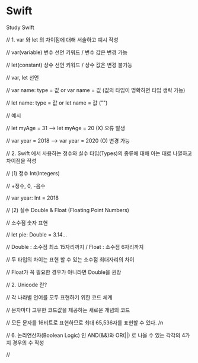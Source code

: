 # Swift
Study Swift

// 1. var 와 let 의 차이점에 대해 서술하고 예시 작성

  // var(variable) 변수 선언 키워드 / 변수 값은 변경 가능
  
  // let(constant) 상수 선언 키워드 / 상수 값은 변경 불가능
  
  
  // var, let 선언
  
  // var name: type = 값 or var name = 값 (값의 타입이 명확하면 타입 생략 가능)
  
  // let name: type = 값 or let name = 값 ("")
  
  
  // 예시
  
  // let myAge = 31    --> let myAge = 20 (X) 오류 발생
  
  // var year = 2018   --> var year = 2020 (O) 변경 가능
  
  
// 2. Swift 에서 사용하는 정수와 실수 타입(Types)의 종류에 대해 아는 대로 나열하고 차이점을 작성
  
  // (1) 정수 Int(Integers)
  
  // +정수, 0, -음수
  
  // var year: Int = 2018
  
  
  // (2) 실수 Double & Float (Floating Point Numbers)
  
  // 소수점 숫자 표현
  
  // let pie: Double = 3.14...
  
  // Double : 소수점 최소 15자리까지 / Float : 소수점 6자리까지
  
  // 두 타입의 차이는 표현 할 수 있는 소수점 최대자리의 차이
  
  // Float가 꼭 필요한 경우가 아니라면 Double을 권장
  

// 2. Unicode 란?
  
  // 각 나라별 언어를 모두 표현하기 위한 코드 체계
  
  // 문자마다 고유한 코드값을 제공하는 새로운 개념의 코드
  
  // 모든 문자를 16비트로 표현하므로 최대 65,536자를 표현할 수 있다.
  /n
  
  
// 6. 논리연산자(Boolean Logic) 인 AND(&&)와 OR(||) 로 나올 수 있는 각각의 4가지 경우의 수 작성

  //

